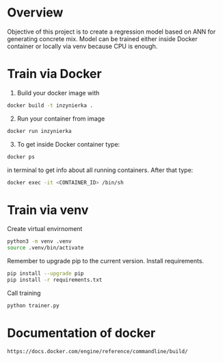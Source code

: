 # Overview
Objective of this project is to create a regression model based on ANN for generating concrete mix. Model can be trained either inside Docker container or locally via venv because CPU is enough. 

# Train via Docker
1. Build your docker image with 
```bash
docker build -t inzynierka .
```

2. Run your container from image
```bash
docker run inzynierka
```
3. To get inside Docker container
type:
```bash
docker ps
```
in terminal to get info about all running containers. After that type:
```bash
docker exec -it <CONTAINER_ID> /bin/sh
```
# Train via venv
Create virtual envirnoment
```bash
python3 -m venv .venv
source .venv/bin/activate
```
Remember to upgrade pip to the current version. Install requirements.
```bash
pip install --upgrade pip
pip install -r requirements.txt
```
Call training
```bash
python trainer.py
```


# Documentation of docker
```
https://docs.docker.com/engine/reference/commandline/build/
```